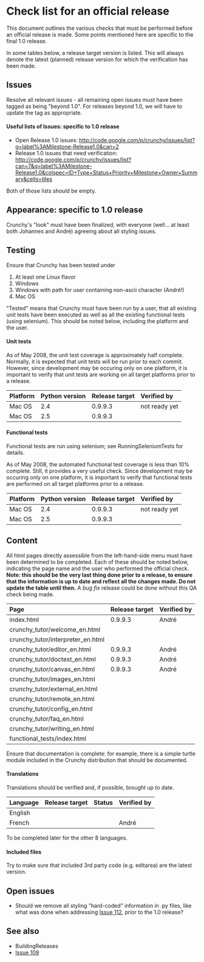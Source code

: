 # Check list for an official release #

This document outlines the various checks that must be performed before an official release is made.  Some points mentioned here are specific to the final 1.0 release.

In some tables below, a release target version is listed.  This will always denote the latest (planned) release version for which the verification has been made.

## Issues ##

Resolve all relevant issues - all remaining open issues must have been tagged as being "beyond 1.0".  For releases beyond 1.0, we will have to update the tag as appropriate.

#### Useful lists of Issues: specific to 1.0 release ####
  * Open Release 1.0 issues: http://code.google.com/p/crunchy/issues/list?q=label%3AMilestone-Release1.0&can=2
  * Release 1.0 issues that need verification: http://code.google.com/p/crunchy/issues/list?can=7&q=label%3AMilestone-Release1.0&colspec=ID+Type+Status+Priority+Milestone+Owner+Summary&cells=tiles

Both of those lists should be empty.

## Appearance: specific to 1.0 release ##

Crunchy's "look" must have been finalized, with everyone (well... at least both Johannes
and André) agreeing about all styling issues.

## Testing ##

Ensure that Crunchy has been tested under
  1. At least one Linux flavor
  1. Windows
  1. Windows with path for user containing non-ascii character (André!)
  1. Mac OS

"Tested" means that Crunchy must have been run by a user, that all existing unit tests
have been executed as well as all the existing functional tests (using selenium).
This should be noted below, including the platform and the user.

#### Unit tests ####

As of May 2008, the unit test coverage is approximately half complete.  Normally, it is expected that unit tests will be run prior to each commit.  However, since development may be occuring only on one platform, it is important to verify that unit tests are working on all target platforms prior to a release.

| **Platform** | **Python version** | **Release target** | **Verified by**|
|:-------------|:-------------------|:-------------------|:---------------|
| Mac OS       |  2.4               | 0.9.9.3            | not ready yet  |
| Mac OS       |  2.5               | 0.9.9.3            |                |

#### Functional tests ####

Functional tests are run using selenium; see RunningSeleniumTests for details.

As of May 2008, the automated functional test coverage is less than 10% complete.  Still, it provides a very useful check.  Since development may be occuring only on one platform, it is important to verify that functional tests are performed on all target platforms prior to a release.

| **Platform** | **Python version** | **Release target** | **Verified by**|
|:-------------|:-------------------|:-------------------|:---------------|
| Mac OS       |  2.4               | 0.9.9.3            | not ready yet  |
| Mac OS       |  2.5               | 0.9.9.3            |                |

## Content ##

All html pages directly assessible from the left-hand-side menu must have been determined
to be completed.  Each of these should be noted below, indicating the page name and the
user who performed the official check.  **Note: this should be the very last thing done prior to a release, to ensure that the information is up to date and reflect all the changes made.  Do not update the table until then.**  A _bug fix_ release could be done without this QA check being made.

| **Page** | **Release target** | **Verified by**|
|:---------|:-------------------|:---------------|
| index.html |  0.9.9.3           | André          |
| crunchy\_tutor/welcome\_en.html |                    |                |
| crunchy\_tutor/interpreter\_en.html |                    |                |
| crunchy\_tutor/editor\_en.html |  0.9.9.3           | André          |
| crunchy\_tutor/doctest\_en.html |  0.9.9.3           | André          |
| crunchy\_tutor/canvas\_en.html |  0.9.9.3           |André           |
| crunchy\_tutor/images\_en.html |                    |                |
| crunchy\_tutor/external\_en.html |                    |                |
| crunchy\_tutor/remote\_en.html |                    |                |
| crunchy\_tutor/config\_en.html |                    |                |
| crunchy\_tutor/faq\_en.html |                    |                |
| crunchy\_tutor/writing\_en.html |                    |                |
| functional\_tests/index.html |                    |                |

Ensure that documentation is complete: for example, there is a simple turtle module included in the Crunchy distribution that should be documented.

#### Translations ####

Translations should be verified and, if possible, brought up to date.

| **Language** | **Release target** | **Status** | **Verified by** |
|:-------------|:-------------------|:-----------|:----------------|
| English      |                    |            |                 |
| French       |                    |            | André           |

To be completed later for the other 8 languages.

#### Included files ####

Try to make sure that included 3rd party code (e.g. editarea) are the latest version.

## Open issues ##

  * Should we remove all styling "hard-coded" information in .py files, like what was done when addressing [Issue 112](https://code.google.com/p/crunchy/issues/detail?id=112), prior to the 1.0 release?

## See also ##

  * BuildingReleases
  * [Issue 109](https://code.google.com/p/crunchy/issues/detail?id=109)